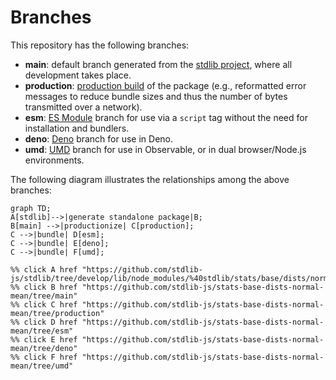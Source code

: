 <!--

@license Apache-2.0

Copyright (c) 2022 The Stdlib Authors.

Licensed under the Apache License, Version 2.0 (the "License");
you may not use this file except in compliance with the License.
You may obtain a copy of the License at

    http://www.apache.org/licenses/LICENSE-2.0

Unless required by applicable law or agreed to in writing, software
distributed under the License is distributed on an "AS IS" BASIS,
WITHOUT WARRANTIES OR CONDITIONS OF ANY KIND, either express or implied.
See the License for the specific language governing permissions and
limitations under the License.

-->

# Branches

This repository has the following branches:

-   **main**: default branch generated from the [stdlib project][stdlib-url], where all development takes place.
-   **production**: [production build][production-url] of the package (e.g., reformatted error messages to reduce bundle sizes and thus the number of bytes transmitted over a network).
-   **esm**: [ES Module][esm-url] branch for use via a `script` tag without the need for installation and bundlers.
-   **deno**: [Deno][deno-url] branch for use in Deno.
-   **umd**: [UMD][umd-url] branch for use in Observable, or in dual browser/Node.js environments.

The following diagram illustrates the relationships among the above branches:

```mermaid
graph TD;
A[stdlib]-->|generate standalone package|B;
B[main] -->|productionize| C[production];
C -->|bundle| D[esm];
C -->|bundle| E[deno];
C -->|bundle| F[umd];

%% click A href "https://github.com/stdlib-js/stdlib/tree/develop/lib/node_modules/%40stdlib/stats/base/dists/normal/mean"
%% click B href "https://github.com/stdlib-js/stats-base-dists-normal-mean/tree/main"
%% click C href "https://github.com/stdlib-js/stats-base-dists-normal-mean/tree/production"
%% click D href "https://github.com/stdlib-js/stats-base-dists-normal-mean/tree/esm"
%% click E href "https://github.com/stdlib-js/stats-base-dists-normal-mean/tree/deno"
%% click F href "https://github.com/stdlib-js/stats-base-dists-normal-mean/tree/umd"
```

[stdlib-url]: https://github.com/stdlib-js/stdlib/tree/develop/lib/node_modules/%40stdlib/stats/base/dists/normal/mean
[production-url]: https://github.com/stdlib-js/stats-base-dists-normal-mean/tree/production
[deno-url]: https://github.com/stdlib-js/stats-base-dists-normal-mean/tree/deno
[umd-url]: https://github.com/stdlib-js/stats-base-dists-normal-mean/tree/umd
[esm-url]: https://github.com/stdlib-js/stats-base-dists-normal-mean/tree/esm